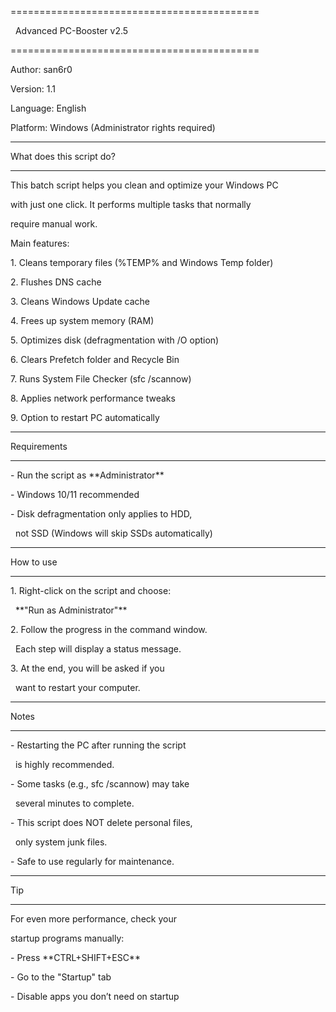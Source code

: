 ===========================================

&nbsp;       Advanced PC-Booster v2.5

===========================================



Author: san6r0

Version: 1.1

Language: English

Platform: Windows (Administrator rights required)



-------------------------------------------

What does this script do?

-------------------------------------------



This batch script helps you clean and optimize your Windows PC 

with just one click. It performs multiple tasks that normally 

require manual work. 



Main features:

1\. Cleans temporary files (%TEMP% and Windows Temp folder)

2\. Flushes DNS cache

3\. Cleans Windows Update cache

4\. Frees up system memory (RAM)

5\. Optimizes disk (defragmentation with /O option)

6\. Clears Prefetch folder and Recycle Bin

7\. Runs System File Checker (sfc /scannow)

8\. Applies network performance tweaks

9\. Option to restart PC automatically



-------------------------------------------
Requirements

-------------------------------------------



\- Run the script as \*\*Administrator\*\*

\- Windows 10/11 recommended

\- Disk defragmentation only applies to HDD, 

&nbsp; not SSD (Windows will skip SSDs automatically)



-------------------------------------------

How to use

-------------------------------------------



1\. Right-click on the script and choose:

&nbsp;  \*\*"Run as Administrator"\*\*



2\. Follow the progress in the command window.

&nbsp;  Each step will display a status message.



3\. At the end, you will be asked if you 

&nbsp;  want to restart your computer.



-------------------------------------------

Notes

-------------------------------------------



\- Restarting the PC after running the script 

&nbsp; is highly recommended.

\- Some tasks (e.g., sfc /scannow) may take 

&nbsp; several minutes to complete.

\- This script does NOT delete personal files, 

&nbsp; only system junk files.

\- Safe to use regularly for maintenance.



-------------------------------------------

Tip

-------------------------------------------



For even more performance, check your 

startup programs manually:



\- Press \*\*CTRL+SHIFT+ESC\*\*

\- Go to the "Startup" tab

\- Disable apps you don’t need on startup



